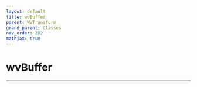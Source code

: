 ```yaml
---
layout: default
title: wvBuffer
parent: WVTransform
grand_parent: Classes
nav_order: 202
mathjax: true
---
```


#  wvBuffer




---

